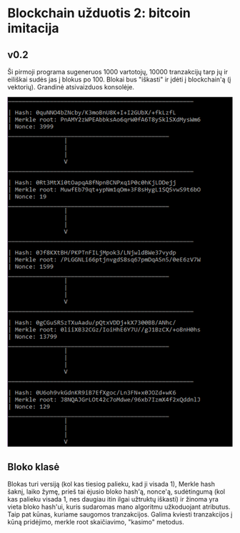 ﻿# Blockchain užduotis 2: bitcoin imitacija
## v0.2
Ši pirmoji programa sugeneruos 1000 vartotojų, 10000 tranzakcijų tarp jų ir eiliškai sudės jas į blokus po 100. Blokai bus "iškasti" ir įdėti į blockchain'ą (į vektorių). Grandinė atsivaizduos konsolėje.

![input](pic/Capture.PNG)

## Bloko klasė
Blokas turi versiją (kol kas tiesiog palieku, kad ji visada 1), Merkle hash šaknį, laiko žymę, prieš tai ėjusio bloko hash'ą, nonce'ą, sudėtingumą (kol kas palieku visada 1, nes daugiau itin ilgai užtruktų iškasti) ir žinoma yra vieta bloko hash'ui, kuris sudaromas mano algoritmu užkoduojant atributus. Taip pat kūnas, kuriame saugomos tranzakcijos.
Galima kviesti tranzakcijos į kūną pridėjimo, merkle root skaičiavimo, "kasimo" metodus.

